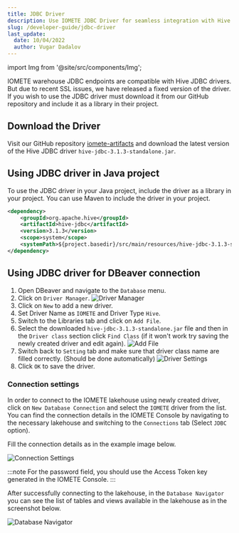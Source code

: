 ```yaml
---
title: JDBC Driver
description: Use IOMETE JDBC Driver for seamless integration with Hive JDBC drivers. Compatible and easy-to-use, with Maven dependency. Get tips and support for <=2.3.9 version
slug: /developer-guide/jdbc-driver
last_update:
  date: 10/04/2022
  author: Vugar Dadalov
---
```


import Img from '@site/src/components/Img';

IOMETE warehouse JDBC endpoints are compatible with Hive JDBC drivers. But due to recent SSL issues, we have released a fixed version of the driver. If you wish to use the JDBC driver must download it from our GitHub repository and include it as a library in their project.

## Download the Driver
Visit our GitHub repository [iomete-artifacts](https://github.com/iomete/iomete-artifacts) and download the latest version of the Hive JDBC driver `hive-jdbc-3.1.3-standalone.jar`.

## Using JDBC driver in Java project
To use the JDBC driver in your Java project, include the driver as a library in your project. You can use Maven to include the driver in your project.

```xml
<dependency>
    <groupId>org.apache.hive</groupId>
    <artifactId>hive-jdbc</artifactId>
    <version>3.1.3</version>
    <scope>system</scope>
    <systemPath>${project.basedir}/src/main/resources/hive-jdbc-3.1.3-standalone.jar</systemPath>
</dependency>
```

## Using JDBC driver for DBeaver connection

1. Open DBeaver and navigate to the `Database` menu.
2. Click on `Driver Manager`.
   <Img src="/img/database-drivers/dbeaver/driver-manager.png" alt="Driver Manager" />
3. Click on `New` to add a new driver.
4. Set Driver Name as `IOMETE` and Driver Type `Hive`.
5. Switch to the Libraries tab and click on `Add File`.
6. Select the downloaded `hive-jdbc-3.1.3-standalone.jar` file and then in the `Driver class` section click `Find Class` (if it won't work try saving the newly created driver and edit again).
   <Img src="/img/database-drivers/dbeaver/driver-libs.png" alt="Add File" />
7. Switch back to `Setting` tab and make sure that driver class name are filled correctly. (Should be done automatically)
   <Img src="/img/database-drivers/dbeaver/driver-settings.png" alt="Driver Settings" />
8. Click `OK` to save the driver.

### Connection settings
In order to connect to the IOMETE lakehouse using newly created driver, click on `New Database Connection` and select the `IOMETE` driver from the list.  
You can find the connection details in the IOMETE Console by navigating to the necessary lakehouse and switching to the `Connections` tab (Select `JDBC` option).  


Fill the connection details as in the example image below.  

<Img src="/img/database-drivers/dbeaver/dbeaver-connection.png" alt="Connection Settings" />

:::note
For the password field, you should use the Access Token key generated in the IOMETE Console.
:::

After successfully connecting to the lakehouse, in the `Database Navigator` you can see the list of tables and views available in the lakehouse as in the screenshot below.

<Img src="/img/database-drivers/dbeaver/explorer.png" alt="Database Navigator" />